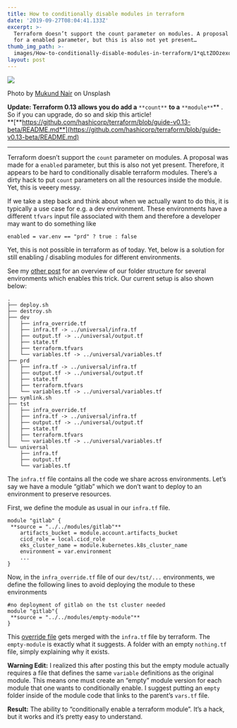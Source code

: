 ```yaml
---
title: How to conditionally disable modules in terraform
date: '2019-09-27T08:04:41.133Z'
excerpt: >-
  Terraform doesn’t support the count parameter on modules. A proposal was made
  for a enabled parameter, but this is also not yet present…
thumb_img_path: >-
  images/How-to-conditionally-disable-modules-in-terraform/1*qLtZOOzexofoGUMGIhErhA.jpeg
layout: post
---
```

![](/images/How-to-conditionally-disable-modules-in-terraform/1*qLtZOOzexofoGUMGIhErhA.jpeg)

<figcaption>Photo by <a href="https://unsplash.com/@m_k_nd" data-href="https://unsplash.com/@m_k_nd" class="markup--anchor markup--figure-anchor" rel="noopener" target="_blank">Mukund Nair</a> on&nbsp;Unsplash</figcaption>

**Update: Terraform 0.13 allows you do add a** `**count**` **to a** `**module**`** . So if you can upgrade, do so and skip this article!  
**[**https://github.com/hashicorp/terraform/blob/guide-v0.13-beta/README.md**](https://github.com/hashicorp/terraform/blob/guide-v0.13-beta/README.md)

* * *

Terraform doesn’t support the `count` parameter on modules. A proposal was made for a `enabled` parameter, but this is also not yet present. Therefore, it appears to be hard to conditionally disable terraform modules. There’s a dirty hack to put `count` parameters on all the resources inside the module. Yet, this is veeery messy.

If we take a step back and think about when we actually want to do this, it is typically a use case for e.g. a dev environment. These environments have a different `tfvars` input file associated with them and therefore a developer may want to do something like

    enabled = var.env == "prd" ? true : false

Yet, this is not possible in terraform as of today. Yet, below is a solution for still enabling / disabling modules for different environments.

See my [other post](https://medium.com/datamindedbe/avoiding-copy-paste-in-terraform-two-approaches-for-multi-environment-infra-as-code-setups-b26b7251cb11) for an overview of our folder structure for several environments which enables this trick. Our current setup is also shown below:

    .  
    ├── deploy.sh  
    ├── destroy.sh  
    ├── dev  
    │   ├── infra_override.tf  
    │   ├── infra.tf -> ../universal/infra.tf  
    │   ├── output.tf -> ../universal/output.tf  
    │   ├── state.tf  
    │   ├── terraform.tfvars  
    │   └── variables.tf -> ../universal/variables.tf  
    ├── prd  
    │   ├── infra.tf -> ../universal/infra.tf  
    │   ├── output.tf -> ../universal/output.tf  
    │   ├── state.tf  
    │   ├── terraform.tfvars  
    │   └── variables.tf -> ../universal/variables.tf  
    ├── symlink.sh  
    ├── tst  
    │   ├── infra_override.tf  
    │   ├── infra.tf -> ../universal/infra.tf  
    │   ├── output.tf -> ../universal/output.tf  
    │   ├── state.tf  
    │   ├── terraform.tfvars  
    │   └── variables.tf -> ../universal/variables.tf  
    └── universal  
        ├── infra.tf  
        ├── output.tf  
        └── variables.tf

The `infra.tf` file contains all the code we share across environments. Let’s say we have a module “gitlab” which we don’t want to deploy to an environment to preserve resources.

First, we define the module as usual in our `infra.tf` file.

    module "gitlab" {  
     **source = "../../modules/gitlab"**  
    	artifacts_bucket = module.account.artifacts_bucket  
    	cicd_role = local.cicd_role  
    	eks_cluster_name = module.kubernetes.k8s_cluster_name  
    	environment = var.environment  
    	...  
    }

Now, in the `infra_override.tf` file of our `dev/tst/...` environments, we define the following lines to avoid deploying the module to these environments

    #no deployment of gitlab on the tst cluster needed  
    module "gitlab"{  
     **source = "../../modules/empty-module"**  
    }

This [override file](https://www.terraform.io/docs/configuration/override.html) gets merged with the `infra.tf` file by terraform. The `empty-module` is exactly what it suggests. A folder with an empty `nothing.tf` file, simply explaining why it exists.

**Warning Edit:** I realized this after posting this but the empty module actually requires a file that defines the same `variable` definitions as the original module. This means one must create an “empty” module version for each module that one wants to conditionally enable. I suggest putting an `empty` folder inside of the module code that links to the parent’s `vars.tf` file.

**Result:** The ability to “conditionally enable a terraform module”. It’s a hack, but it works and it’s pretty easy to understand.
